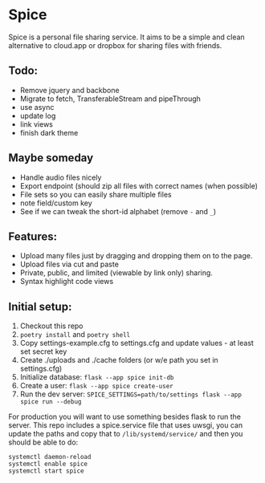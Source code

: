 # Spice

Spice is a personal file sharing service. It aims to be a simple and
clean alternative to cloud.app or dropbox for sharing files with
friends.

## Todo:

- Remove jquery and backbone
- Migrate to fetch, TransferableStream and pipeThrough
- use async
- update log
- link views
- finish dark theme

## Maybe someday

- Handle audio files nicely
- Export endpoint (should zip all files with correct names
  (when possible)
- File sets so you can easily share multiple files
- note field/custom key
- See if we can tweak the short-id alphabet (remove `-` and `_`)

## Features:

- Upload many files just by dragging and dropping them on to the page.
- Upload files via cut and paste
- Private, public, and limited (viewable by link only) sharing.
- Syntax highlight code views

## Initial setup:

1. Checkout this repo
2. `poetry install` and `poetry shell`
3. Copy settings-example.cfg to settings.cfg and update values - at least set secret key
4. Create ./uploads and ./cache folders (or w/e path you set in settings.cfg)
5. Initialize database: `flask --app spice init-db`
6. Create a user: `flask --app spice create-user`
7. Run the dev server: `SPICE_SETTINGS=path/to/settings flask --app spice run --debug`

For production you will want to use something besides flask to run the server.
This repo includes a spice.service file that uses uwsgi, you can update the
paths and copy that to `/lib/systemd/service/` and then you should be able to
do:

```
systemctl daemon-reload
systemctl enable spice
systemctl start spice
```
